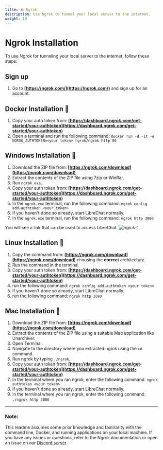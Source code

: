 ```yaml
---
title: 🪨 Ngrok
description: Use Ngrok to tunnel your local server to the internet.
weight: 10
---
```

# Ngrok Installation

To use Ngrok for tunneling your local server to the internet, follow these steps:

## Sign up

1. Go to **[https://ngrok.com/](https://ngrok.com/)** and sign up for an account.

## Docker Installation 🐳

1. Copy your auth token from: **[https://dashboard.ngrok.com/get-started/your-authtoken](https://dashboard.ngrok.com/get-started/your-authtoken)**
2. Open a terminal and run the following command: `docker run -d -it -e NGROK_AUTHTOKEN=<your token> ngrok/ngrok http 80`

## Windows Installation 💙

1. Download the ZIP file from: **[https://ngrok.com/download](https://ngrok.com/download)**
2. Extract the contents of the ZIP file using 7zip or WinRar.
3. Run `ngrok.exe`.
4. Copy your auth token from: **[https://dashboard.ngrok.com/get-started/your-authtoken](https://dashboard.ngrok.com/get-started/your-authtoken)**
5. In the `ngrok.exe` terminal, run the following command: `ngrok config add-authtoken <your token>`
6. If you haven't done so already, start LibreChat normally.
7. In the `ngrok.exe` terminal, run the following command: `ngrok http 3080`

You will see a link that can be used to access LibreChat.
![ngrok-1](https://github.com/danny-avila/LibreChat/assets/32828263/3cb4b063-541f-4f0a-bea8-a04dd36e6bf4)

## Linux Installation 🐧

1. Copy the command from: **[https://ngrok.com/download](https://ngrok.com/download)** choosing the **correct** architecture.
2. Run the command in the terminal
3. Copy your auth token from: **[https://dashboard.ngrok.com/get-started/your-authtoken](https://dashboard.ngrok.com/get-started/your-authtoken)**
4. run the following command: `ngrok config add-authtoken <your token>`
5. If you haven't done so already, start LibreChat normally.
6. run the following command: `ngrok http 3080`

## Mac Installation 🍎

1. Download the ZIP file from: **[https://ngrok.com/download](https://ngrok.com/download)**
2. Extract the contents of the ZIP file using a suitable Mac application like Unarchiver.
3. Open Terminal.
4. Navigate to the directory where you extracted ngrok using the `cd` command.
5. Run ngrok by typing `./ngrok`.
6. Copy your auth token from: **[https://dashboard.ngrok.com/get-started/your-authtoken](https://dashboard.ngrok.com/get-started/your-authtoken)**
7. In the terminal where you ran ngrok, enter the following command: `ngrok authtoken <your token>`
8. If you haven't done so already, start LibreChat normally.
9. In the terminal where you ran ngrok, enter the following command: `./ngrok http 3080`

---

### Note: 
This readme assumes some prior knowledge and familiarity with the command line, Docker, and running applications on your local machine. If you have any issues or questions, refer to the Ngrok documentation or open an issue on our [Discord server](https://discord.mhg-int.com)
